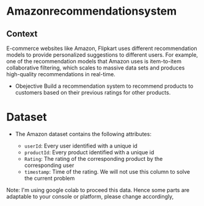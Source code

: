 # Amazonrecommendationsystem
## Context 

E-commerce websites like Amazon, Flipkart uses different recommendation models to provide personalized suggestions to different users. For example, one of the recommendation models that Amazon uses is item-to-item collaborative filtering, which scales to massive data sets and produces high-quality recommendations in real-time.

* Obejective
Build a recommendation system to recommend products to customers based on their previous ratings for other products.

# Dataset
* The Amazon dataset contains the following attributes:

  - `userId`: Every user identified with a unique id
  - `productId`: Every product identified with a unique id
  - `Rating`: The rating of the corresponding product by the corresponding user
  - `timestamp`: Time of the rating. We will not use this column to solve the current problem


Note: I'm using google colab to proceed this data. Hence some parts are adaptable to your console or platform, please change accordingly,
